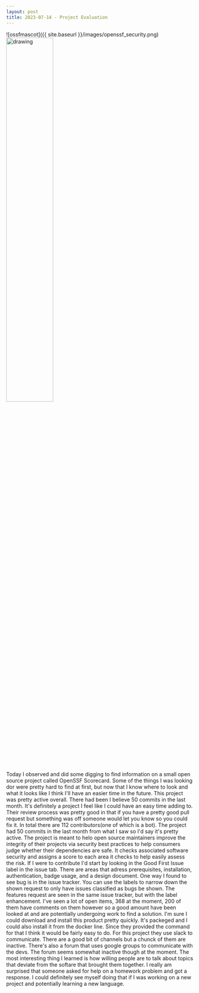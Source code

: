 ```yaml
---
layout: post
title: 2023-07-14 - Project Evaluation
---
```

![ossfmascot]({{ site.baseurl }}/images/openssf_security.png)
<img src="openssf_security.png" alt="drawing" width="50%"/>


Today I observed and did some digging to find information on a small open source project called OpenSSF Scorecard. Some of the things I was looking dor were pretty hard to find at first, but now that I know where to look and what it looks like I think I'll have an easier time in the future. This project was pretty active overall. There had been I believe 50 commits in the last month. It's definitely a project I feel like I could have an easy time adding to. Their review process was pretty good in that if you have a pretty good pull request but something was off someone would let you know so you could fix it. In total there are 112 contributors(one of which is a bot). The project had 50 commits in the last month from what I saw so I'd say it's pretty active. The project is meant to helo open source maintainers improve the integrity of their projects via security best practices to help consumers judge whether their dependencies are safe. It checks associated software security and assigns a score to each area it checks to help easily assess the risk. If I were to contribute I'd start by looking in the Good First Issue label in the issue tab. There are areas that adress prerequisites, installation, authentication, badge usage, and a design document. One way I found to see bug is in the issue tracker. You can use the labels to narrow down the shown request to only have issues classified as bugs be shown. The features request are seen in the same issue tracker, but with the label enhancement. I've seen a lot of open items, 368 at the moment, 200 of them have comments on them however so a good amount have been looked at and are potentially undergoing work to find a solution. I'm sure I could download and install this product pretty quickly. It's packeged and I could also install it from the docker line. Since they provided the command for that I think it would be fairly easy to do. For this project they use slack to communicate. There are a good bit of channels but a chunck of them are inactive. There's also a forum that uses google groups to communicate with the devs. The forum seems somewhat inactive though at the moment. The most interesting thing I learned is how willing people are to talk about topics that deviate from the softare that brought them together. I really am surprised that someone asked for help on a homework problem and got a response. I could definitely see myself doing that if I was working on a new project and potentially learning a new language. 
